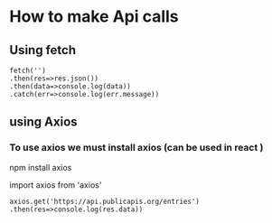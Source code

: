 # How to make Api calls

## Using fetch

    fetch('')
    .then(res=>res.json())
    .then(data=>console.log(data))
    .catch(err=>console.log(err.message))

## using Axios

### To use axios we must install axios (can be used in react )

npm install axios

import axios from 'axios'

    axios.get('https://api.publicapis.org/entries')
    .then(res=>console.log(res.data))

